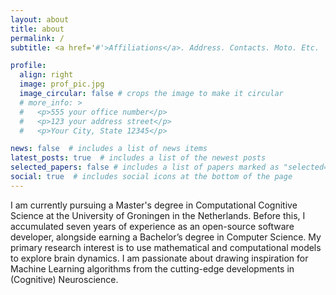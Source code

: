 ```yaml
---
layout: about
title: about
permalink: /
subtitle: <a href='#'>Affiliations</a>. Address. Contacts. Moto. Etc.

profile:
  align: right
  image: prof_pic.jpg
  image_circular: false # crops the image to make it circular
  # more_info: >
  #   <p>555 your office number</p>
  #   <p>123 your address street</p>
  #   <p>Your City, State 12345</p>

news: false  # includes a list of news items
latest_posts: true  # includes a list of the newest posts
selected_papers: false # includes a list of papers marked as "selected={true}"
social: true  # includes social icons at the bottom of the page
---
```


I am currently pursuing a Master's degree in Computational Cognitive Science at the University of Groningen in the Netherlands. Before this, I accumulated seven years of experience as an open-source software developer, alongside earning a Bachelor’s degree in Computer Science. My primary research interest is to use mathematical and computational models to explore brain dynamics. I am passionate about drawing inspiration for Machine Learning algorithms from the cutting-edge developments in (Cognitive) Neuroscience.
